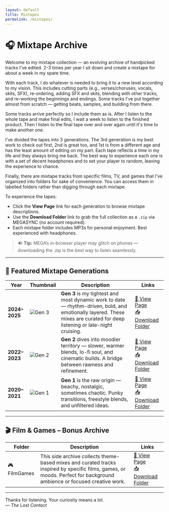 ```yaml
---
layout: default
title: Mixtapes
permalink: /mixtapes/
---
```


# 🎧 Mixtape Archive

Welcome to my mixtape collection — an evolving archive of handpicked tracks I've edited. 2-3 times per year I sit down and create a mixtape for about a week in my spare time. 

With each track, I do whatever is needed to bring it to a new level according to my vision. This includes cutting parts (e.g., verses/choruses, vocals, skits, SFX), re-ordering, adding SFX and skits, blending with other tracks, and re-working the beginnings and endings. Some tracks I've put together almost from scratch — getting beats, samples, and building from there. 

Some tracks arrive perfectly so I include them as is. After I listen to the whole tape and make final edits, I wait a week to listen to the finished product. Then I listen to the final tape over and over again until it's time to make another one.   

I've divided the tapes into 3 generations. The 3rd generation is my best work to check out first, 2nd is great too, and 1st is from a different age  and has the least amount of editing on my part. Each tape reflects a time in my life and they always bring me back. The best way to experience each one is with a set of decent headphones and to set your player to random, leaving the experience to chance.

Finally, there are mixtape tracks from specific films, TV, and games that I've organized into folders for sake of convenience. You can access them in labelled folders rather than digging through each mixtape. 

To experience the tapes:

- Click the **View Page** link for each generation to browse mixtape descriptions.
- Use the **Download Folder** link to grab the full collection as a `.zip` via MEGASYNC (no account required).
- Each mixtape folder includes MP3s for personal enjoyment. Best experienced with headphones.

> 🔊 **Tip:** MEGA’s in-browser player may glitch on phones — downloading the .zip is the best way to listen seamlessly.

---

## 🌟 Featured Mixtape Generations

| Year | Thumbnail | Description | Links |
|------|-----------|-------------|-------|
| **2024–2025** | ![Gen 3](https://via.placeholder.com/80x80.png?text=Gen+3) | **Gen 3** is my tightest and most dynamic work to date — rhythm-driven, bold, and emotionally layered. These mixes are curated for deep listening or late-night cruising. | [🔗 View Page](https://thelostcontact.github.io/mixtapes/gen3) <br> [📥 Download Folder](https://mega.nz/folder/e1hnyLxI#7Z_wneoul_DS1cuB6eKkOw) |
| **2022–2023** | ![Gen 2](https://via.placeholder.com/80x80.png?text=Gen+2) | **Gen 2** dives into moodier territory — slower, warmer blends, lo-fi soul, and cinematic builds. A bridge between rawness and refinement. | [🔗 View Page](https://thelostcontact.github.io/mixtapes/gen2) <br> [📥 Download Folder](https://mega.nz/folder/PgRwFCgT#3jiX4nqwScvc0ZmdmSZdcg) |
| **2020–2021** | ![Gen 1](https://via.placeholder.com/80x80.png?text=Gen+1) | **Gen 1** is the raw origin — beachy, nostalgic, sometimes chaotic. Punky transitions, freestyle blends, and unfiltered ideas. | [🔗 View Page](https://thelostcontact.github.io/mixtapes/gen1) <br> [📥 Download Folder](https://mega.nz/folder/Tkw2lZpR#k3s1iv9QHDFZoRXwitI-JA) |

---

## 🎬 Film & Games – Bonus Archive

| Folder | Description | Links |
|--------|-------------|-------|
| 🎮 FilmGames | This side archive collects theme-based mixes and curated tracks inspired by specific films, games, or moods. Perfect for background ambience or focused creative work. | [🔗 View Page](https://thelostcontact.github.io/mixtapes/filmgames) <br> [📥 Download Folder](https://mega.nz/folder/S45GhI6J#7leHiK7YQYzfJABLfM75bA) |

---

Thanks for listening. Your curiosity means a lot.  
— *The Lost Contact*
